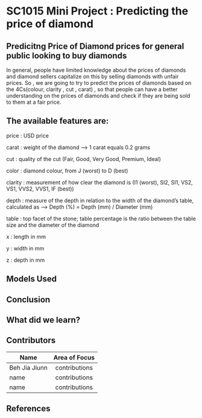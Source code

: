 # SC1015 Mini Project : Predicting the price of diamond

## Predicitng Price of Diamond prices for general public looking to buy diamonds ## 
In general, people have limited knowledge about the prices of diamonds and diamond sellers capitalize on this by selling diamonds with unfair prices. 
So , we are going to try to predict the prices of diamonds based on the 4Cs(colour, clarity , cut , carat) , so that people can have a better understanding on
the prices of diamonds and check if they are being sold to them at a fair price.


## The available features are: ##

 price : USD price

 carat : weight of the diamond --> 1 carat equals 0.2 grams

 cut  : quality of the cut (Fair, Good, Very Good, Premium, Ideal)

 color  : diamond colour, from J (worst) to D (best)

clarity  : measurement of how clear the diamond is (I1 (worst), SI2, SI1, VS2, VS1, VVS2, VVS1, IF (best))

 depth : measure of the depth in relation to the width of the diamond’s table, calculated as --> Depth (%) = Depth (mm) / Diameter (mm)

 table  : top facet of the stone; table percentage is the ratio between the table size and the diameter of the diamond

 x  : length in mm

 y  : width in mm

 z  : depth in mm
## Models Used ##
## Conclusion ##
## What did we learn? ##
## Contributors ##
| Name              |                     Area of Focus                     |
|---|:---:|
| Beh Jia Jiunn |  contributions|      
|  name |   contributions |
| name |  contributions|
## References ##
